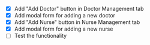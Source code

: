 - [x] Add "Add Doctor" button in Doctor Management tab
- [x] Add modal form for adding a new doctor
- [x] Add "Add Nurse" button in Nurse Management tab
- [x] Add modal form for adding a new nurse
- [ ] Test the functionality

